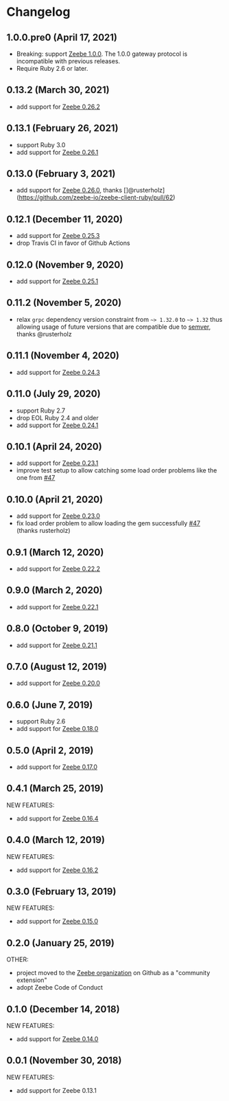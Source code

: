 # Changelog

## 1.0.0.pre0 (April 17, 2021)
- Breaking: support [Zeebe 1.0.0](https://github.com/zeebe-io/zeebe/releases/tag/1.0.0-alpha5).
  The 1.0.0 gateway protocol is incompatible with previous releases.
- Require Ruby 2.6 or later.

## 0.13.2 (March 30, 2021)

- add support for [Zeebe 0.26.2](https://github.com/zeebe-io/zeebe/releases/tag/0.26.2)

## 0.13.1 (February 26, 2021)

- support Ruby 3.0
- add support for [Zeebe 0.26.1](https://github.com/zeebe-io/zeebe/releases/tag/0.26.1)

## 0.13.0 (February 3, 2021)

- add support for [Zeebe 0.26.0](https://github.com/zeebe-io/zeebe/releases/tag/0.26.0), thanks []@rusterholz](https://github.com/zeebe-io/zeebe-client-ruby/pull/62)

## 0.12.1 (December 11, 2020)

- add support for [Zeebe 0.25.3](https://github.com/zeebe-io/zeebe/releases/tag/0.25.3)
- drop Travis CI in favor of Github Actions

## 0.12.0 (November 9, 2020)

- add support for [Zeebe 0.25.1](https://github.com/zeebe-io/zeebe/releases/tag/0.25.1)

## 0.11.2 (November 5, 2020)

- relax `grpc` dependency version constraint from `~> 1.32.0` to `~> 1.32` thus allowing usage of future versions that are compatible due to [semver](https://github.com/grpc/grpc/blob/master/doc/versioning.md), thanks @rusterholz

## 0.11.1 (November 4, 2020)

- add support for [Zeebe 0.24.3](https://github.com/zeebe-io/zeebe/releases/tag/0.24.3)

## 0.11.0 (July 29, 2020)

- support Ruby 2.7
- drop EOL Ruby 2.4 and older
- add support for [Zeebe 0.24.1](https://github.com/zeebe-io/zeebe/releases/tag/0.24.1)

## 0.10.1 (April 24, 2020)

- add support for [Zeebe 0.23.1](https://github.com/zeebe-io/zeebe/releases/tag/0.23.1)
- improve test setup to allow catching some load order problems like the one from [#47](https://github.com/zeebe-io/zeebe-client-ruby/pull/47)

## 0.10.0 (April 21, 2020)

- add support for [Zeebe 0.23.0](https://github.com/zeebe-io/zeebe/releases/tag/0.23.0)
- fix load order problem to allow loading the gem successfully [#47](https://github.com/zeebe-io/zeebe-client-ruby/pull/47) (thanks rusterholz)

## 0.9.1 (March 12, 2020)

- add support for [Zeebe 0.22.2](https://github.com/zeebe-io/zeebe/releases/tag/0.22.2)

## 0.9.0 (March 2, 2020)

- add support for [Zeebe 0.22.1](https://github.com/zeebe-io/zeebe/releases/tag/0.22.1)

## 0.8.0 (October 9, 2019)

- add support for [Zeebe 0.21.1](https://github.com/zeebe-io/zeebe/releases/tag/0.21.1)

## 0.7.0 (August 12, 2019)

- add support for [Zeebe 0.20.0](https://github.com/zeebe-io/zeebe/releases/tag/0.20.0)

## 0.6.0 (June 7, 2019)

- support Ruby 2.6
- add support for [Zeebe 0.18.0](https://github.com/zeebe-io/zeebe/releases/tag/0.18.0)

## 0.5.0 (April 2, 2019)

- add support for [Zeebe 0.17.0](https://github.com/zeebe-io/zeebe/releases/tag/0.17.0)

## 0.4.1 (March 25, 2019)

NEW FEATURES:

- add support for [Zeebe 0.16.4](https://github.com/zeebe-io/zeebe/releases/tag/0.16.4)

## 0.4.0 (March 12, 2019)

NEW FEATURES:

- add support for [Zeebe 0.16.2](https://github.com/zeebe-io/zeebe/releases/tag/0.16.2)

## 0.3.0 (February 13, 2019)

NEW FEATURES:

- add support for [Zeebe 0.15.0](https://github.com/zeebe-io/zeebe/releases/tag/0.15.0)

## 0.2.0 (January 25, 2019)

OTHER:

- project moved to the [Zeebe organization](https://github.com/zeebe-io) on Github as a "community extension"
- adopt Zeebe Code of Conduct

## 0.1.0 (December 14, 2018)

NEW FEATURES:

- add support for [Zeebe 0.14.0](https://github.com/zeebe-io/zeebe/releases/tag/0.14.0)

## 0.0.1 (November 30, 2018)

NEW FEATURES:

- add support for Zeebe 0.13.1
